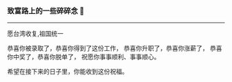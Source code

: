 ### 致富路上的一些碎碎念 :feet:

------
愿台湾收复,祖国统一

恭喜你被录取了，恭喜你得到了这份工作，
恭喜你升职了，恭喜你涨薪了，
恭喜你中奖了，恭喜你脱单了，
祝愿你事事顺利、事事顺心。

希望在接下来的日子里，你能收到这份祝福。









